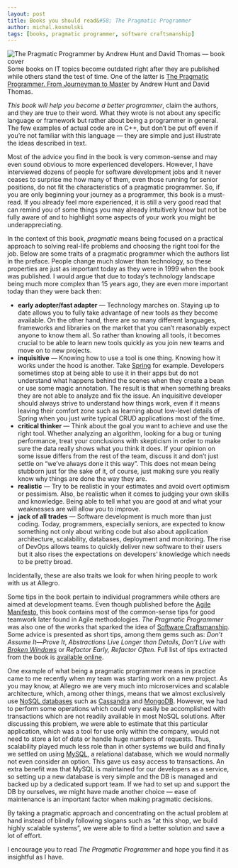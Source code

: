 ```yaml
---
layout: post
title: Books you should read&#58; The Pragmatic Programmer
author: michal.kosmulski
tags: [books, pragmatic programmer, software craftsmanship]
---
```

<img src="https://upload.wikimedia.org/wikipedia/en/thumb/8/8f/The_pragmatic_programmer.jpg/240px-The_pragmatic_programmer.jpg"
alt="The Pragmatic Programmer by Andrew Hunt and David Thomas — book cover"
style="float: right;"/>

Some books on IT topics become outdated right after they are published while others stand the test of time.
One of the latter is [The Pragmatic Programmer. From Journeyman to Master](https://pragprog.com/book/tpp/the-pragmatic-programmer) by
Andrew Hunt and David Thomas.

_This book will help you become a better programmer_, claim the authors, and they are true to their word. What they wrote is not about any
specific language or framework but rather about being a programmer in general. The few examples of actual code are in C++, but don’t be
put off even if you’re not familiar with this language — they are simple and just illustrate the ideas described in text.

Most of the advice you find in the book is very common-sense and may even sound obvious to more experienced developers. However, I have
interviewed dozens of people for software development jobs and it never ceases to surprise me how many of them, even those running for
senior positions, do not fit the characteristics of a pragmatic programmer. So, if you are only beginning your journey as a programmer,
this book is a must-read. If you already feel more experienced, it is still a very good read that can remind you of some things you may
already intuitively know but not be fully aware of and to highlight some aspects of your work you might be underappreciating.

In the context of this book, _pragmatic_ means being focused on a practical approach to solving real-life problems and choosing the right
tool for the job. Below are some traits of a pragmatic programmer which the authors list in the preface. People change much slower than
technology, so these properties are just as important today as they were in 1999 when the book was published.
I would argue that due to today’s technology landscape being much more complex than 15 years ago, they are even more important today
than they were back then:

* __early adopter/fast adapter__ — Technology marches on. Staying up to date allows you to fully take advantage of new tools as they become
available. On the other hand, there are so many different languages, frameworks and libraries on the market that you can’t reasonably
expect anyone to know them all. So rather than knowing all tools, it becomes crucial to be able to learn new tools quickly as you join
new teams and move on to new projects.
* __inquisitive__ — Knowing how to use a tool is one thing. Knowing how it works under the hood is another. Take [Spring](https://spring.io/)
for example. Developers sometimes stop at being able to use it in their apps but do not understand what happens behind the scenes when they
create a bean or use some magic annotation. The result is that when something breaks they are not able to analyze and fix the issue. An
inquisitive developer should always strive to understand how things work, even if it means leaving their comfort zone such as learning about
low-level details of Spring when you just write typical CRUD applications most of the time.
* __critical thinker__ — Think about the goal you want to achieve and use the right tool. Whether analyzing an algorithm, looking for a
bug or tuning performance, treat your conclusions with skepticism in order to make sure the data really shows what you think it
does. If your opinion on some issue differs from the rest of the team, discuss it and don’t just settle on “we’ve always done it
this way”. This does not mean being stubborn just for the sake of it, of course, just making sure you really know why things
are done the way they are.
* __realistic__ — Try to be realistic in your estimates and avoid overt optimism or pessimism. Also, be realistic when it comes to judging
your own skills and knowledge. Being able to tell what you are good at and what your weaknesses are will allow you to improve.
* __jack of all trades__ — Software development is much more than just coding. Today, programmers, especially seniors, are expected to know
something not only about writing code but also about application architecture, scalability, databases, deployment and monitoring. The
rise of DevOps allows teams to quickly deliver new software to their users but it also rises the expectations on developers’
knowledge which needs to be pretty broad.

Incidentally, these are also traits we look for when hiring people to work with us at Allegro.

Some tips in the book pertain to individual programmers while others are aimed at development teams. Even though published before
the [Agile Manifesto](http://agilemanifesto.org/), this book contains most of the common-sense tips for good teamwork later found in Agile
methodologies. _The Pragmatic Programmer_ was also one of the works that sparked the idea of
[Software Craftsmanship](https://en.wikipedia.org/wiki/Software_craftsmanship).
Some advice is presented as short tips, among them gems such as: _Don’t Assume It—Prove It_,
_Abstractions Live Longer than Details_, _Don’t Live with [Broken Windows](https://en.wikipedia.org/wiki/Broken_windows_theory)_ or
_Refactor Early, Refactor Often_. Full list of tips extracted from the book is
[available online](https://pragprog.com/the-pragmatic-programmer/extracts/tips).

One example of what being a pragmatic programmer means in practice came to me recently when my team was starting work on a new project.
As you may know, at Allegro we are very much into microservices and scalable architecture, which, among other things, means that we almost
exclusively use [NoSQL databases](https://en.wikipedia.org/wiki/NoSQL) such as [Cassandra](http://cassandra.apache.org/) and
[MongoDB](https://www.mongodb.org/). However, we had to perform some operations which could very easily be accomplished with transactions
which are not readily available in most NoSQL solutions. After discussing this problem, we
were able to estimate that this particular application, which was a tool for use only within the company, would not need to
store a lot of data or handle huge numbers of requests. Thus, scalability played much less role than in other systems we build and
finally we settled on using [MySQL](https://www.mysql.com/), a relational database, which we would normally not even consider an option.
This gave us easy access to transactions. An extra benefit was that MySQL is maintained for our developers as a service, so setting up a
new database is very simple and the DB is managed and backed up by a dedicated support team. If we had to set up and support the DB by
ourselves, we might have made another choice — ease of maintenance is an important factor when making pragmatic decisions.

By taking a pragmatic approach and concentrating on the actual problem at hand instead of blindly following slogans such as “at this
shop, we build highly scalable systems”, we were able to find a better solution and save a lot of effort.

I encourage you to read _The Pragmatic Programmer_ and hope you find it as insightful as I have.

